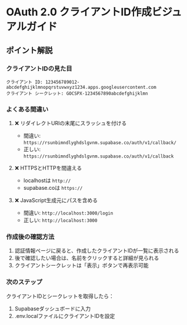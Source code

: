 # OAuth 2.0 クライアントID作成ビジュアルガイド

## ポイント解説

### クライアントIDの見た目
```
クライアント ID: 123456789012-abcdefghijklmnopqrstuvwxyz1234.apps.googleusercontent.com
クライアント シークレット: GOCSPX-1234567890abcdefghijklmn
```

### よくある間違い
1. ❌ リダイレクトURIの末尾にスラッシュを付ける
   - 間違い: `https://rsunbimndlyghdslgvnm.supabase.co/auth/v1/callback/`
   - 正しい: `https://rsunbimndlyghdslgvnm.supabase.co/auth/v1/callback`

2. ❌ HTTPSとHTTPを間違える
   - localhostは `http://`
   - supabase.coは `https://`

3. ❌ JavaScript生成元にパスを含める
   - 間違い: `http://localhost:3000/login`
   - 正しい: `http://localhost:3000`

### 作成後の確認方法
1. 認証情報ページに戻ると、作成したクライアントIDが一覧に表示される
2. 後で確認したい場合は、名前をクリックすると詳細が見られる
3. クライアントシークレットは「表示」ボタンで再表示可能

### 次のステップ
クライアントIDとシークレットを取得したら：
1. Supabaseダッシュボードに入力
2. .env.localファイルにクライアントIDを設定